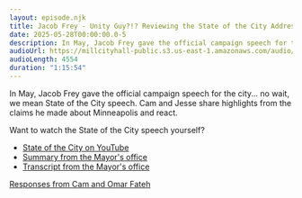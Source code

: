 ```yaml
---
layout: episode.njk
title: Jacob Frey - Unity Guy?!? Reviewing the State of the City Address
date: 2025-05-28T00:00:00.0-5
description: In May, Jacob Frey gave the official campaign speech for the city... no wait, we mean State of the City speech. Cam and Jesse share highlights from the claims he made about Minneapolis and react.
audioUrl: https://millcityhall-public.s3.us-east-1.amazonaws.com/audio/250528-state-of-city-final.mp3
audioLength: 4554
duration: "1:15:54"
---
```


In May, Jacob Frey gave the official campaign speech for the city... no wait, we mean State of the City speech. Cam and Jesse share highlights from the claims he made about Minneapolis and react.

Want to watch the State of the City speech yourself?

* [State of the City on YouTube](https://www.youtube.com/watch?v=l8fD1HNq56M&t=13s)
* [Summary from the Mayor's office](https://www.minneapolismn.gov/news/2025/may/sotc-2025/)
* [Transcript from the Mayor's office](https://www.minneapolismn.gov/government/mayor/speeches/2025-state-of-the-city/)

[Responses from Cam and Omar Fateh](https://southsidepride.com/2025/06/03/what-the-mayor-didnt-say/)

